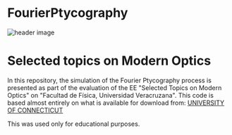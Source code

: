 # FourierPtycography
![header image](https://www.uv.mx/ffia/files/2012/09/playerLogo2.jpg)

# Selected topics on Modern Optics
In this repository, the simulation of the Fourier Ptycography process is presented as part of the evaluation of the EE "Selected Topics on Modern Optics" on "Facultad de Física, Universidad Veracruzana". This code is based almost entirely on what is available for download from: 
[UNIVERSITY OF CONNECTICUT](https://smartimaging.uconn.edu/fourier-ptychtography/)

This was used only for educational purposes.
